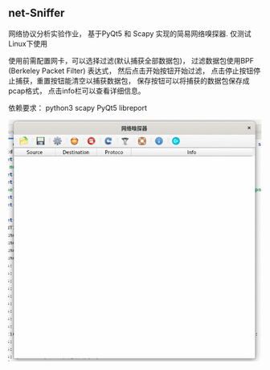 ## net-Sniffer
网络协议分析实验作业， 基于PyQt5 和 Scapy 实现的简易网络嗅探器.
仅测试Linux下使用

使用前需配置网卡，可以选择过滤(默认捕获全部数据包)， 过滤数据包使用BPF (Berkeley Packet Filter) 表达式， 然后点击开始按钮开始过滤， 点击停止按钮停止捕获，重置按钮能清空以捕获数据包， 保存按钮可以将捕获的数据包保存成pcap格式， 点击info栏可以查看详细信息。

依赖要求： python3 scapy PyQt5 libreport



![](/img/demo.gif)
